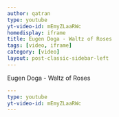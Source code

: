 ```yaml
---
author: qatran
type: youtube
yt-video-id: mEmyZLaaRWc
homedisplay: iframe
title: Eugen Doga - Waltz of Roses
tags: [video, iframe]
category: [video]
layout: post-classic-sidebar-left
---
```

Eugen Doga - Waltz of Roses
```yml
---
type: youtube
yt-video-id: mEmyZLaaRWc
---
```